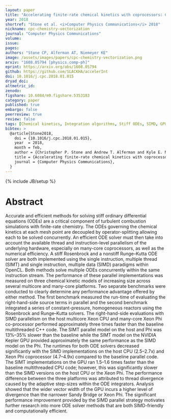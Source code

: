 ```yaml
---
layout: paper
title: "Accelerating finite-rate chemical kinetics with coprocessors: Comparing vectorization methods on GPUs, MICs, and CPUs"
year: 2018
shortref: "Stone et al. <i>Computer Physics Communications</i> 2018"
nickname: cpc-chemistry-vectorization
journal: "Computer Physics Communications"
volume:
issue:
pages:
authors: "Stone CP, Alferman AT, Niemeyer KE"
image: /assets/images/papers/cpc-chemistry-vectorization.png
arxiv: "1608.05794 [physics.comp-ph]"
eprint: https://arxiv.org/abs/1608.05794
github: https://github.com/SLACKHA/accelerInt
doi: 10.1016/j.cpc.2018.01.015
dryad_doi:
altmetric_id:
zenodo:
figshare: 10.6084/m9.figshare.5353183
category: paper
published: true
embargo: false
peerreview: true
review: false
tags: [Chemical kinetics, Integration algorithms, Stiff ODEs, SIMD, GPU]
bibtex: >
  @article{Stone2018,
    doi = {10.1016/j.cpc.2018.01.015},
    year  = 2018,
    month = feb,
    author = {Christopher P. Stone and Andrew T. Alferman and Kyle E. Niemeyer},
    title = {Accelerating finite-rate chemical kinetics with coprocessors: Comparing vectorization methods on {GPUs}, {MICs}, and {CPUs}},
    journal = {Computer Physics Communications},
  }
---
```

{% include JB/setup %}

# Abstract

Accurate and efficient methods for solving stiff ordinary differential equations (ODEs) are a critical component of turbulent combustion simulations with finite-rate chemistry. The ODEs governing the chemical kinetics at each mesh point are decoupled by operator-splitting allowing each to be solved concurrently. An efficient ODE solver must then take into account the available thread and instruction-level parallelism of the underlying hardware, especially on many-core coprocessors, as well as the numerical efficiency. A stiff Rosenbrock and a nonstiff Runge–Kutta ODE solver are both implemented using the single instruction, multiple thread (SIMT) and single instruction, multiple data (SIMD) paradigms within OpenCL. Both methods solve multiple ODEs concurrently within the same instruction stream. The performance of these parallel implementations was measured on three chemical kinetic models of increasing size across several multicore and many-core platforms. Two separate benchmarks were conducted to clearly determine any performance advantage offered by either method. The first benchmark measured the run-time of evaluating the right-hand-side source terms in parallel and the second benchmark integrated a series of constant-pressure, homogeneous reactors using the Rosenbrock and Runge–Kutta solvers. The right-hand-side evaluations with SIMD parallelism on the host multicore Xeon CPU and many-core Xeon Phi co-processor performed approximately three times faster than the baseline multithreaded C++ code. The SIMT parallel model on the host and Phi was 13%–35% slower than the baseline while the SIMT model on the NVIDIA Kepler GPU provided approximately the same performance as the SIMD model on the Phi. The runtimes for both ODE solvers decreased significantly with the SIMD implementations on the host CPU (2.5–2.7x) and Xeon Phi coprocessor (4.7–4.9x) compared to the baseline parallel code. The SIMT implementations on the GPU ran 1.5–1.6 times faster than the baseline multithreaded CPU code; however, this was significantly slower than the SIMD versions on the host CPU or the Xeon Phi. The performance difference between the three platforms was attributed to thread divergence caused by the adaptive step-sizes within the ODE integrators. Analysis showed that the wider vector width of the GPU incurs a higher level of divergence than the narrower Sandy Bridge or Xeon Phi. The significant performance improvement provided by the SIMD parallel strategy motivates further research into more ODE solver methods that are both SIMD-friendly and computationally efficient.
